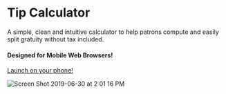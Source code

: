 # Tip Calculator

A simple, clean and intuitive calculator to help patrons compute and easily split gratuity without tax included.

#### Designed for Mobile Web Browsers!

[Launch on your phone!](https://shrouded-chamber-75975.herokuapp.com/)

![Screen Shot 2019-06-30 at 2 01 16 PM](https://user-images.githubusercontent.com/17099707/60402101-91085c80-9b3f-11e9-88bf-a71cf69c6ca4.png)

